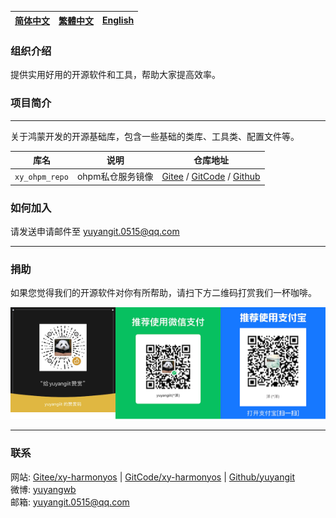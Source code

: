 
| [简体中文](./README.md)         | [繁體中文](./README.zh-hant.md)        |                      [English](./README.en.md)          |
| ----------- | -------------|---------------------------------------|

### 组织介绍
提供实用好用的开源软件和工具，帮助大家提高效率。

### 项目简介
---

关于鸿蒙开发的开源基础库，包含一些基础的类库、工具类、配置文件等。

| 库名         | 说明         |                      仓库地址          |
| ----------- | -------------|---------------------------------------|
| `xy_ohpm_repo` | ohpm私仓服务镜像 |  [Gitee](https://gitee.com/xy-harmonyos/xy_ohpm_repo.git) / [GitCode](https://gitcode.com/xy-harmonyos/xy_ohpm_repo.git) / [Github](https://github.com/xy-harmonyos/xy_ohpm_repo.git) |

### 如何加入
请发送申请邮件至 yuyangit.0515@qq.com

---

### 捐助
如果您觉得我们的开源软件对你有所帮助，请扫下方二维码打赏我们一杯咖啡。  

![Pay-Total](./images/Pay-Total.png)

---

### 联系

网站:  [Gitee/xy-harmonyos](https://gitee.com/xy-harmonyos)  |   [GitCode/xy-harmonyos](https://gitcode.com/xy-harmonyos)  |  [Github/yuyangit](https://github.com/yuyangit)  
微博:  [yuyangwb](https://weibo.com/u/3914451541)  
邮箱:  yuyangit.0515@qq.com